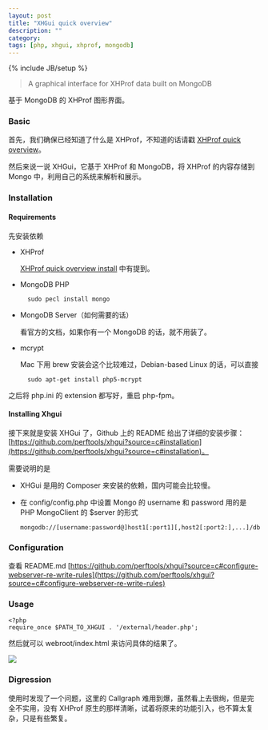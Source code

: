 ```yaml
---
layout: post
title: "XHGui quick overview"
description: ""
category: 
tags: [php, xhgui, xhprof, mongodb]
---
```

{% include JB/setup %}

> A graphical interface for XHProf data built on MongoDB

基于 MongoDB 的 XHProf 图形界面。

### Basic

首先，我们确保已经知道了什么是 XHProf，不知道的话请戳 [XHProf quick overview](http://witcher42.github.io/2013/12/24/xhprof-quick-overview/)。

然后来说一说 XHGui，它基于 XHProf 和 MongoDB，将 XHProf 的内容存储到 Mongo 中，利用自己的系统来解析和展示。

### Installation

#### Requirements

先安装依赖

* XHProf

    [XHProf quick overview install](http://witcher42.github.io/2013/12/24/xhprof-quick-overview/#install) 中有提到。

* MongoDB PHP

        sudo pecl install mongo

* MongoDB Server（如何需要的话）

    看官方的文档，如果你有一个 MongoDB 的话，就不用装了。

* mcrypt

    Mac 下用 brew 安装会这个比较难过，Debian-based Linux 的话，可以直接
    
        sudo apt-get install php5-mcrypt
        
之后将 php.ini 的 extension 都写好，重启 php-fpm。

#### Installing Xhgui

接下来就是安装 XHGui 了，Github 上的 README 给出了详细的安装步骤：[https://github.com/perftools/xhgui?source=c#installation](https://github.com/perftools/xhgui?source=c#installation)。

需要说明的是

* XHGui 是用的 Composer 来安装的依赖，国内可能会比较慢。

* 在 config/config.php 中设置 Mongo 的 username 和 password 用的是 PHP MongoClient 的 $server 的形式

      mongodb://[username:password@]host1[:port1][,host2[:port2:],...]/db

### Configuration

查看 README.md [https://github.com/perftools/xhgui?source=c#configure-webserver-re-write-rules](https://github.com/perftools/xhgui?source=c#configure-webserver-re-write-rules)

### Usage

    <?php
    require_once $PATH_TO_XHGUI . '/external/header.php';
    
然后就可以 webroot/index.html 来访问具体的结果了。


![](/assets/images/xhprof-quick-overview-5.png)

### Digression

使用时发现了一个问题，这里的 Callgraph 难用到爆，虽然看上去很绚，但是完全不实用，没有 XHProf 原生的那样清晰，试着将原来的功能引入，也不算太复杂，只是有些繁复。
